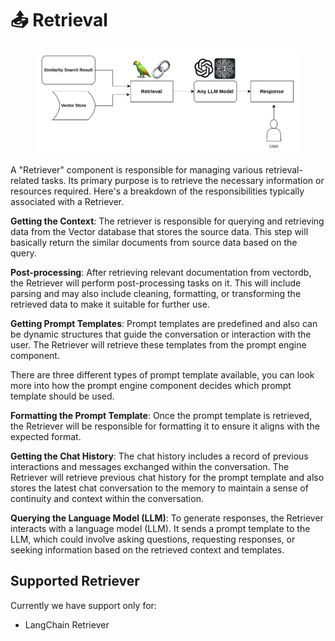 # 📤 Retrieval

<figure><img src="../../.gitbook/assets/Screenshot from 2023-08-09 17-01-52.png" alt=""><figcaption></figcaption></figure>

A "Retriever" component is responsible for managing various retrieval-related tasks. Its primary purpose is to retrieve the necessary information or resources required. Here's a breakdown of the responsibilities typically associated with a Retriever.

**Getting the Context**: The retriever is responsible for querying and retrieving data from the Vector database that stores the source data. This step will basically return the similar documents from source data based on the query.

**Post-processing**: After retrieving relevant documentation from vectordb, the Retriever will perform post-processing tasks on it. This will include parsing and may also include cleaning, formatting, or transforming the retrieved data to make it suitable for further use.

**Getting Prompt Templates**: Prompt templates are predefined and also can be dynamic structures that guide the conversation or interaction with the user. The Retriever will retrieve these templates from the prompt engine component.

There are three different types of prompt template available, you can look more into how the prompt engine component decides which prompt template should be used.

**Formatting the Prompt Template**: Once the prompt template is retrieved, the Retriever will be responsible for formatting it to ensure it aligns with the expected format.

**Getting the Chat History**: The chat history includes a record of previous interactions and messages exchanged within the conversation. The Retriever will retrieve previous chat history for the prompt template and also stores the latest chat conversation to the memory to maintain a sense of continuity and context within the conversation.

**Querying the Language Model (LLM)**: To generate responses, the Retriever interacts with a language model (LLM). It sends a prompt template to the LLM, which could involve asking questions, requesting responses, or seeking information based on the retrieved context and templates.

## Supported Retriever

Currently we have support only for:

-   LangChain Retriever
